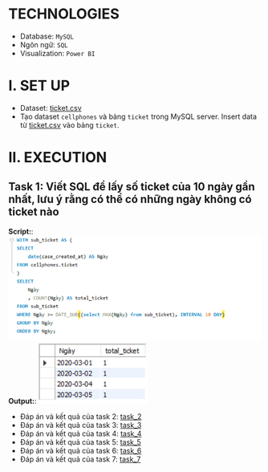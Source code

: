 # TECHNOLOGIES
- Database: `MySQL`
- Ngôn ngữ: `SQL`
- Visualization: `Power BI`

# I. SET UP
- Dataset: [ticket.csv](dataset/ticket.csv)
- Tạo dataset `cellphones` và bảng `ticket` trong MySQL server. Insert data từ [ticket.csv](data/raw_data/ticket.csv) vào bảng `ticket`.

# II. EXECUTION
## Task 1: Viết SQL để lấy số ticket của 10 ngày gần nhất, lưu ý rằng có thể có những ngày không có ticket nào
**Script:**: ![Alt text](test_answer/task_1/answer_1.PNG)
**Output:**: ![Alt text](test_answer/task_1/output_1.PNG)

- Đáp án và kết quả của task 2: [task_2](test_answer/task_2)
- Đáp án và kết quả của task 3: [task_3](test_answer/task_3)
- Đáp án và kết quả của task 4: [task_4](test_answer/task_4)
- Đáp án và kết quả của task 5: [task_5](test_answer/task_5)
- Đáp án và kết quả của task 6: [task_6](test_answer/task_6)
- Đáp án và kết quả của task 7: [task_7](test_answer/task_7)
